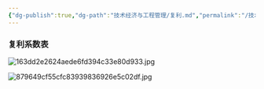 ```yaml
---
{"dg-publish":true,"dg-path":"技术经济与工程管理/复利.md","permalink":"/技术经济与工程管理/复利/","dgPassFrontmatter":true,"noteIcon":"","created":"2024-05-21T15:20:28.000+08:00","updated":"2025-03-25T16:17:58.000+08:00"}
---
```




### 复利系数表
![163dd2e2624aede6fd394c33e80d933.jpg](/img/user/Functional%20files/Photo%20Resources/163dd2e2624aede6fd394c33e80d933.jpg)

![879649cf55cfc83939836926e5c02df.jpg](/img/user/Functional%20files/Photo%20Resources/879649cf55cfc83939836926e5c02df.jpg)
